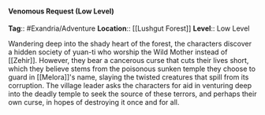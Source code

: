 #### Venomous Request (Low Level)
**Tag**:: #Exandria/Adventure
**Location**:: [[Lushgut Forest]]
**Level**:: Low Level

 Wandering deep into the shady heart of the forest, the characters discover a hidden society of yuan-ti who worship the Wild Mother instead of [[Zehir]]. However, they bear a cancerous curse that cuts their lives short, which they believe stems from the poisonous sunken temple they choose to guard in [[Melora]]'s name, slaying the twisted creatures that spill from its corruption. The village leader asks the characters for aid in venturing deep into the deadly temple to seek the source of these terrors, and perhaps their own curse, in hopes of destroying it once and for all.
